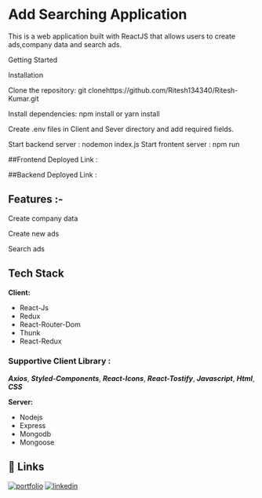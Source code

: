  # Add Searching Application
This is a web application built with ReactJS that allows users to create ads,company data and search ads.


Getting Started


Installation

Clone the repository: git clonehttps://github.com/Ritesh134340/Ritesh-Kumar.git

Install dependencies: npm install or yarn install

Create .env files in Client and Sever directory and add required fields.

Start backend server : nodemon index.js
Start frontent server : npm run 


##Frontend Deployed Link :


##Backend Deployed Link : 




## Features :-

Create company data

Create new ads

Search ads




## Tech Stack

**Client:**
 - React-Js
 - Redux
 - React-Router-Dom
 - Thunk
 -  React-Redux

 ### Supportive Client Library :

  ***Axios***,
  ***Styled-Components***,
   ***React-Icons***,
***React-Tostify***,
 ***Javascript***,
 ***Html***,
  ***CSS***

**Server:** 
- Nodejs 
- Express 
- Mongodb 
- Mongoose


## 🔗 Links
[![portfolio](https://img.shields.io/badge/my_portfolio-000?style=for-the-badge&logo=ko-fi&logoColor=white)](https://ritesh134340.github.io/)
[![linkedin](https://img.shields.io/badge/linkedin-0A66C2?style=for-the-badge&logo=linkedin&logoColor=white)](https://www.linkedin.com/in/ritesh134340/)
